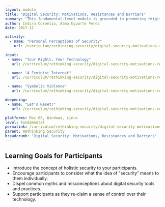 ```yaml
---
layout: module
title: "Digital Security: Motivations, Resistances and Barriers"
summary: "This fundamental-level module is grounded in promoting *digital autonomy* - the idea that tools and technology don’t have magic superpowers over us, and that *we* are the ones who decide what we give them access to. By empowering participants to develop a personalized understanding of digital security concepts, they come away equipped with the information they need to make their own decisions about which tools and practices are best for them."
author: Indira Cornelio, Alma Uguarte Perez
date: 2017-12

activity:
  - name: "Personal Perceptions of Security"
    url: /curriculum/rethinking-security/digital-security-motivations-resistances-and-barriers/activity-discussion/personal-perceptions-of-security/

input:
 - name: "Your Rights, Your Technology"
   url: /curriculum/rethinking-security/digital-security-motivations-resistances-and-barriers/input/your-rights-your-technology/

 - name: "A Feminist Internet"
   url: /curriculum/rethinking-security/digital-security-motivations-resistances-and-barriers/input/a-feminist-internet/

 - name: "Symbolic Violence"
   url: /curriculum/rethinking-security/digital-security-motivations-resistances-and-barriers/input/symbolic-violence/

deepening:
 - name: "Let's Reset!"
   url: /curriculum/rethinking-security/digital-security-motivations-resistances-and-barriers/deepening/lets-reset/

platforms: Mac OS, Windows, Linux
level: Fundamental
permalink: /curriculum/rethinking-security/digital-security-motivations-resistances-and-barriers/
parent: Rethinking Security
breadcrumb: "Digital Security: Motivations, Resistances and Barriers"
---
```

## Learning Goals for Participants
  - Introduce the concept of holistic security to your participants.
  - Encourage participants to consider what the idea of "security” means to them individually.
  - Dispel common myths and misconceptions about digital security tools and practices.
  - Support participants as they re-claim a sense of control over their technology.

